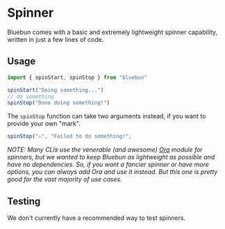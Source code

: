 # Spinner

Bluebun comes with a basic and extremely lightweight spinner capability, written in just a few lines of code.

## Usage

```typescript
import { spinStart, spinStop } from "bluebun"

spinStart("Doing something...")
// do something
spinStop("Done doing something!")
```

The `spinStop` function can take two arguments instead, if you want to provide your own "mark".

```typescript
spinStop("⚠️", "Failed to do something!",
```

_NOTE: Many CLIs use the venerable (and awesome) [Ora](https://github.com/sindresorhus/ora) module for spinners, but we wanted to keep Bluebun as lightweight as possible and have no dependencies. So, if you want a fancier spinner or have more options, you can always add Ora and use it instead. But this one is pretty good for the vast majority of use cases._

## Testing

We don't currently have a recommended way to test spinners.
